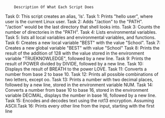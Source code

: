 		Description Of What Each Script Does
Task 0: This script creates an alias, 'ls'.
Task 1: Prints "hello user", where user is the current Linux user.
Task 2: Adds "/action" to the "PATH". "/action" would be the last 
	directory that shell looks into.
Task 3: Counts the number of directories in the "PATH".
Task 4: Lists environmental variables.
Task 5: lists all local variables and environmental variables, and 
	functions.
Task 6: Creates a new local variable "BEST" with the value "School".
Task 7: Creates a new global variable "BEST" with value "School"
Task 8: Prints the result of the addition of 128 with the value stored 
	in the environment variable "TRUEKNOWLEDGE", followed by a new 
	line.
Task 9: Prints the result of POWER divided by DIVIDE, followed by a new 	line.
Task 10: Displays the result of BREATH to the power LOVE.
Task 11: Converts a number from base 2 to base 10.
Task 12: Prints all possible combinations of two letters, except oo.
Task 13: Prints a number with two decimal places, followed by a new line,
	 stored in the environment variable NUM.
Task 14: Converts a number from base 10 to base 16, stored in the environment
	 variable DECIMAL, displays the number in base 16, followed by a new	      line.
Task 15: Encodes and decodes text using the rot13 encryption. Assuming ASCII.Task 16: Prints every other line from the input, starting with the first line
